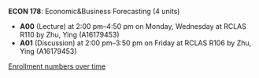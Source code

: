 **ECON 178**: Economic&Business Forecasting (4 units)

- **A00** (Lecture) at 2:00 pm–4:50 pm on Monday, Wednesday at RCLAS R110 by Zhu, Ying (A16179453)
- **A01** (Discussion) at 2:00 pm–3:50 pm on Friday at RCLAS R106 by Zhu, Ying (A16179453)

[Enrollment numbers over time](./ECON178.tsv)
